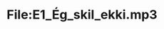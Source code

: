 ---
title: File:E1_Ég_skil_ekki.mp3
recording of: Ég skil ekki.
reading speed: slow
speaker: E
license: CC0
---